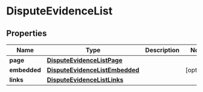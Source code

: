 

# DisputeEvidenceList


## Properties

| Name | Type | Description | Notes |
|------------ | ------------- | ------------- | -------------|
|**page** | [**DisputeEvidenceListPage**](DisputeEvidenceListPage.md) |  |  |
|**embedded** | [**DisputeEvidenceListEmbedded**](DisputeEvidenceListEmbedded.md) |  |  [optional] |
|**links** | [**DisputeEvidenceListLinks**](DisputeEvidenceListLinks.md) |  |  |



